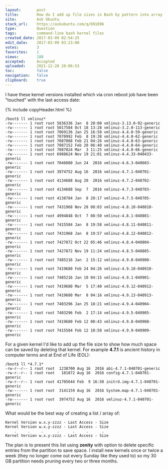 ```yaml
---
layout:       post
title:        How do I add up file sizes in Bash by pattern into array / list?
site:         Ask Ubuntu
stack_url:    https://askubuntu.com/q/891096
type:         Question
tags:         command-line bash kernel files
created_date: 2017-03-09 02:54:25
edit_date:    2017-03-09 03:23:00
votes:        3
favorites:    1
views:        188
accepted:     Accepted
uploaded:     2021-12-28 20:06:53
toc:          false
navigation:   false
clipboard:    true
---
```


I have these kernel versions installed which via cron reboot job have been "touched" with the last access date:

{% include copyHeader.html %}
``` 
/boot$ ll vmlinuz*
-rw------- 1 root root 5836336 Jan  8 20:00 vmlinuz-3.13.0-92-generic
-rw------- 1 root root 5017584 Oct 18 13:28 vmlinuz-3.2.0-113-generic
-rw------- 1 root root 7069136 Jan 25 16:58 vmlinuz-4.4.0-59-generic
-rw------- 1 root root 7070992 Feb  8 19:38 vmlinuz-4.4.0-62-generic
-rw------- 1 root root 7087088 Feb 21 04:26 vmlinuz-4.4.0-63-generic
-rw------- 1 root root 7087152 Feb 20 06:40 vmlinuz-4.4.0-64-generic
-rw------- 1 root root 7087024 Mar  3 11:25 vmlinuz-4.4.0-66-generic
-rw------- 1 root root 6988624 Nov 19 21:01 vmlinuz-4.4.33-040433-generic
-rw------- 1 root root 7046080 Jun 24  2016 vmlinuz-4.6.3-040603-generic
-rw------- 1 root root 3974752 Aug 16  2016 vmlinuz-4.7.1-040701-generic
-rw------- 1 root root 4134688 Aug 20  2016 vmlinuz-4.7.2-040702-generic
-rw------- 1 root root 4134688 Sep  7  2016 vmlinuz-4.7.3-040703-generic
-rw------- 1 root root 4138784 Jan  8 20:17 vmlinuz-4.7.5-040705-generic
-rw------- 1 root root 7431968 Nov 28 08:03 vmlinuz-4.8.10-040810-generic
-rw------- 1 root root 4994848 Oct  7 08:50 vmlinuz-4.8.1-040801-generic
-rw------- 1 root root 7415584 Jan  8 19:58 vmlinuz-4.8.11-040811-generic
-rw------- 1 root root 7431968 Jan  8 19:57 vmlinuz-4.8.12-040812-generic
-rw------- 1 root root 7427872 Oct 22 05:46 vmlinuz-4.8.4-040804-generic
-rw------- 1 root root 7427872 Nov 19 11:24 vmlinuz-4.8.5-040805-generic
-rw------- 1 root root 7485216 Jan  2 15:12 vmlinuz-4.9.0-040900-generic
-rw------- 1 root root 7419680 Feb 24 04:26 vmlinuz-4.9.10-040910-generic
-rw------- 1 root root 7485216 Jan 10 04:15 vmlinuz-4.9.1-040901-generic
-rw------- 1 root root 7419680 Mar  5 17:40 vmlinuz-4.9.12-040912-generic
-rw------- 1 root root 7419680 Mar  8 04:16 vmlinuz-4.9.13-040913-generic
-rw------- 1 root root 7403296 Jan 25 18:21 vmlinuz-4.9.4-040904-generic
-rw------- 1 root root 7403296 Feb  2 17:14 vmlinuz-4.9.5-040905-generic
-rw------- 1 root root 7419680 Feb 12 00:43 vmlinuz-4.9.8-040908-generic
-rw------- 1 root root 7415584 Feb 12 10:58 vmlinuz-4.9.9-040909-generic

```

For a given kernel I'd like to add up the file size to show how much space can be saved by deleting that kernel. For example **4.7.1** is ancient history in computer terms and at End of Life (EOL):

``` 
/boot$ ll *4.7.1*
-rw-r--r-- 1 root root  1238700 Aug 16  2016 abi-4.7.1-040701-generic
-rw-r--r-- 1 root root   181872 Aug 16  2016 config-4.7.1-040701-generic
-rw-r--r-- 1 root root 41705644 Feb  9 16:50 initrd.img-4.7.1-040701-generic
-rw------- 1 root root  3141159 Aug 16  2016 System.map-4.7.1-040701-generic
-rw------- 1 root root  3974752 Aug 16  2016 vmlinuz-4.7.1-040701-generic

```

What would be the best way of creating a list / array of:

``` 
Kernel Version w.x.y-zzzz - Last Access - Size
Kernel Version w.x.y-zzzz - Last Access - Size
    .     .     .      .      .     .      .
Kernel Version w.x.y-zzzz - Last Access - Size

```

The plan is to present this list using **zenity** with option to delete specific entries from the partition to save space. I install new kernels once or twice a week (they no longer come out every Sunday like they used to) so my 30 GB partition needs pruning every two or three months.
